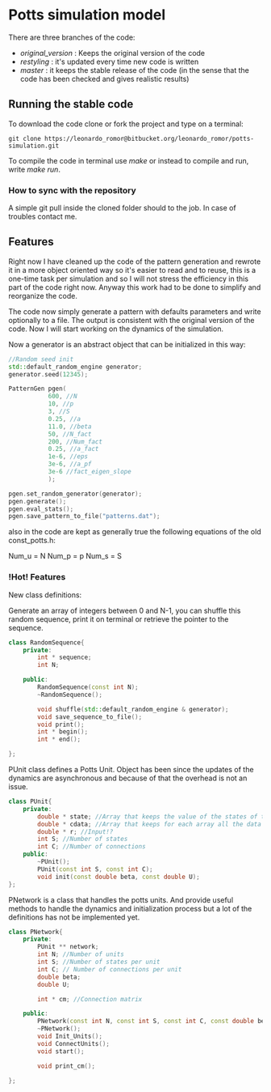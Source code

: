 # Potts simulation model

There are three branches of the code:
  * *original_version* : Keeps the original version of the code
  * *restyling* : it's updated every time new code is written
  * *master* : it keeps the stable release of the code (in the sense that the code has been checked and gives realistic results)

## Running the stable code

To download the code clone or fork the project and type on a terminal:

    git clone https://leonardo_romor@bitbucket.org/leonardo_romor/potts-simulation.git

To compile the code in terminal use *make* or instead to compile and run, write *make run*.

### How to sync with the repository

  A simple git pull inside the cloned folder should to the job. In case of troubles contact me.

## Features


Right now I have cleaned up the code of the pattern generation and rewrote it in a more object oriented way so it's easier to read and to reuse, this is a one-time task per simulation and so I will not stress the efficiency in this part of the code right now. Anyway this work had to be done to simplify and reorganize the code.

The code now simply generate a pattern with defaults parameters and write optionally to a file. The output is consistent with the original version of the code. Now I will start working on the dynamics of the simulation.

Now a generator is an abstract object that can be initialized in this way:

```c++
//Random seed init
std::default_random_engine generator;
generator.seed(12345);

PatternGen pgen(
           600, //N
           10, //p
           3, //S
           0.25, //a
           11.0, //beta
           50, //N_fact
           200, //Num_fact
           0.25, //a_fact
           1e-6, //eps
           3e-6, //a_pf
           3e-6 //fact_eigen_slope
           );

pgen.set_random_generator(generator);
pgen.generate();
pgen.eval_stats();
pgen.save_pattern_to_file("patterns.dat");

```

also in the code are kept  as generally true the following equations of the old const_potts.h:

Num_u = N
Num_p = p
Num_s = S

### !Hot! Features

New class definitions:



Generate an array of integers between 0 and N-1, you can shuffle this random sequence, print it on terminal or retrieve the pointer to the sequence.
```c++
class RandomSequence{
    private:
        int * sequence;
        int N;

    public:
        RandomSequence(const int N);
        ~RandomSequence();

        void shuffle(std::default_random_engine & generator);
        void save_sequence_to_file();
        void print();
        int * begin();
        int * end();

};
```


PUnit class defines a Potts Unit. Object has been since the updates of the dynamics are asynchronous and because of that the overhead is not an issue.
```c++
class PUnit{
    private:
        double * state; //Array that keeps the value of the states of the current Potts unit
        double * cdata; //Array that keeps for each array all the data necessary to update the unit.
        double * r; //Input!?
        int S; //Number of states
        int C; //Number of connections
    public:
        ~PUnit();
        PUnit(const int S, const int C);
        void init(const double beta, const double U);
};
```
PNetwork is a class that handles the potts units. And provide useful methods to handle the dynamics and initialization process but a lot of the definitions has not be implemented yet.
```c++
class PNetwork{
    private:
        PUnit ** network;
        int N; //Number of units
        int S; //Number of states per unit
        int C; // Number of connections per unit
        double beta;
        double U;

        int * cm; //Connection matrix

    public:
        PNetwork(const int N, const int S, const int C, const double beta, const double U);
        ~PNetwork();
        void Init_Units();
        void ConnectUnits();
        void start();

        void print_cm();

};
```
